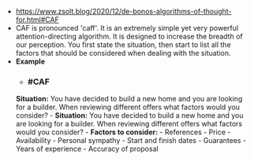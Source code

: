 - https://www.zsolt.blog/2020/12/de-bonos-algorithms-of-thought-for.html#CAF
- CAF is pronounced 'caff'. It is an extremely simple yet very powerful attention-directing algorithm. It is designed to increase the breadth of our perception. You first state the situation, then start to list all the factors that should be considered when dealing with the situation.
- **Example**
    - ### #CAF
    **Situation:** You have decided to build a new home and you are
    looking for a builder. When reviewing different offers what factors would
    you consider?
        - **Situation:** You have decided to build a new home and you are looking for a builder. When reviewing different offers what factors would you consider?
        - **Factors to consider:**
            - References
            - Price
            - Availability
            - Personal sympathy
            - Start and finish dates
            - Guarantees
            - Years of experience
            - Accuracy of proposal
